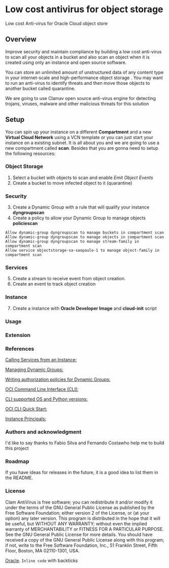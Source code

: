 # Low cost antivirus for object storage

Low cost Anti-virus for Oracle Cloud object store 

## Overview 

Improve security and maintain compliance by building a low cost anti-virus to scan all your objects in a bucket and also scan an object when it is created using only an instance and open source software.

You can store an unlimited amount of unstructured data of any content type in your internet-scale and high-performance object storage . You may want to run an anti-virus to identify threats and then move those objects to another bucket called quarantine.

We are going to use Clamav open source anti-virus engine for detecting trojans, viruses, malware and other malicious threats for this solution


## Setup

You can spin up your instance on a different **Compartment** and a new **Virtual Cloud Network** using a VCN template or you can just start your instance on a existing subnet. It is all about you and we are going to use a new compartment called **scan**. Besides that you are gonna need to setup the following resources:

### Object Storage
1. Select a bucket with objects to scan and enable *Emit Object Events*
2. Create a bucket to move infected object to it (quarantine)

### Security 
3. Create a Dynamic Group with a rule that will qualify your instance **dyngroupscan**
4. Create a policy to allow your Dynamic Group to manage objects **policiescan**
```
Allow dynamic-group dyngroupscan to manage buckets in compartment scan
Allow dynamic-group dyngroupscan to manage objects in compartment scan
Allow dynamic-group dyngroupscan to manage stream-family in compartment scan
Allow service objectstorage-sa-saopaulo-1 to manage object-family in compartment scan
```
### Services
5. Create a stream to receive event from object creation.
6. Create an event to track object creation

### Instance 
7. Create a instance with **Oracle Developer Image** and **cloud-init** script

### Usage

### Extension

### References

[Calling Services from an Instance:](https://docs.cloud.oracle.com/en-us/iaas/Content/Identity/Tasks/callingservicesfrominstances.htm)

[Managing Dynamic Groups:](https://docs.cloud.oracle.com/en-us/iaas/Content/Identity/Tasks/managingdynamicgroups.htm)

[Writing authorization policies for Dynamic Groups:](https://docs.cloud.oracle.com/en-us/iaas/Content/Identity/Tasks/callingservicesfrominstances.htm#Writing)

[OCI Command Line Interface (CLI):](https://docs.cloud.oracle.com/en-us/iaas/Content/API/Concepts/cliconcepts.htm)

[CLI supported OS and Python versions:](https://docs.cloud.oracle.com/en-us/iaas/Content/API/Concepts/cliconcepts.htm#SupportedPythonVersionsandOperatingSystems)

[OCI CLI Quick Start:](https://docs.cloud.oracle.com/en-us/iaas/Content/API/SDKDocs/cliinstall.htm)

[Instance Principals:](https://blogs.oracle.com/cloud-infrastructure/announcing-instance-principals-for-identity-and-access-management)

### Authors and acknowledgment

I'd like to say thanks to Fabio Silva and Fernando Costawho help me to build this project

### Roadmap

If you have ideas for releases in the future, it is a good idea to list them in the README.

### License

Clam AntiVirus is free software; you can redistribute it and/or modify it under the terms of the GNU General Public License as published by the Free Software Foundation; either version 2 of the License, or (at your option) any later version. This program is distributed in the hope that it will be useful, but WITHOUT ANY WARRANTY; without even the implied warranty of MERCHANTABILITY or FITNESS FOR A PARTICULAR PURPOSE. See the GNU General Public License for more details. You should have received a copy of the GNU General Public License along with this program; if not, write to the Free Software Foundation, Inc., 51 Franklin Street, Fifth Floor, Boston, MA 02110-1301, USA.

[Oracle](https://www.oracle.com).
`Inline code` with backticks
